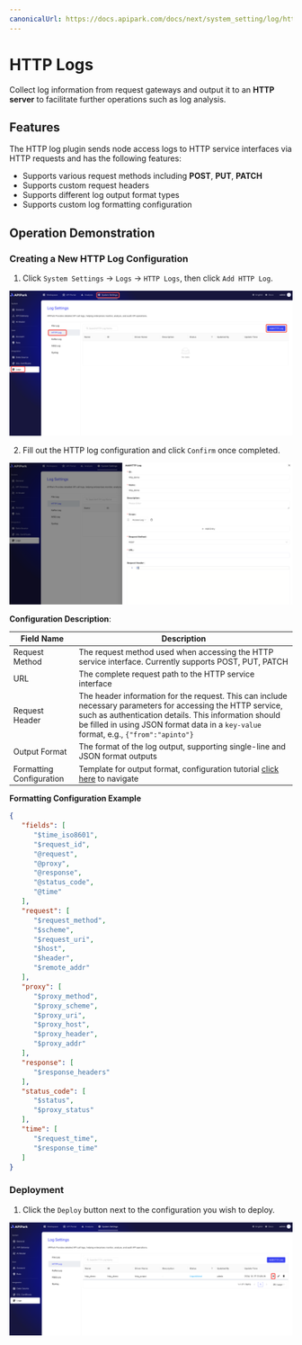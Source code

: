 ```yaml
---
canonicalUrl: https://docs.apipark.com/docs/next/system_setting/log/http-log
---
```




# HTTP Logs

Collect log information from request gateways and output it to an **HTTP server** to facilitate further operations such as log analysis.

## Features

The HTTP log plugin sends node access logs to HTTP service interfaces via HTTP requests and has the following features:

* Supports various request methods including **POST**, **PUT**, **PATCH**
* Supports custom request headers
* Supports different log output format types
* Supports custom log formatting configuration

## Operation Demonstration

### Creating a New HTTP Log Configuration

1. Click `System Settings` -> `Logs` -> `HTTP Logs`, then click `Add HTTP Log`.

![](images/2024-10-27/05cb3315e9daf89704536498d380f73299707a1816fe8b3474c250c80196bb55.png)  

2. Fill out the HTTP log configuration and click `Confirm` once completed.

![](images/2024-10-27/5ab0a1caa33bcf4c1aaa85b73e7beba44f168980b4ba39466551f8b2a4ce38ee.png)  

**Configuration Description**:

| Field Name     | Description                                                  |
| -------------- | ------------------------------------------------------------ |
| Request Method | The request method used when accessing the HTTP service interface. Currently supports POST, PUT, PATCH   |
| URL            | The complete request path to the HTTP service interface      |
| Request Header | The header information for the request. This can include necessary parameters for accessing the HTTP service, such as authentication details. This information should be filled in using JSON format data in a `key-value` format, e.g., `{"from":"apinto"}` |
| Output Format  | The format of the log output, supporting single-line and JSON format outputs |
| Formatting Configuration | Template for output format, configuration tutorial [click here](https://help.apinto.com/docs/formatter) to navigate |

**Formatting Configuration Example**

```json
{
   "fields": [
      "$time_iso8601",
      "$request_id",
      "@request",
      "@proxy",
      "@response",
      "@status_code",
      "@time"
   ],
   "request": [
      "$request_method",
      "$scheme",
      "$request_uri",
      "$host",
      "$header",
      "$remote_addr"
   ],
   "proxy": [
      "$proxy_method",
      "$proxy_scheme",
      "$proxy_uri",
      "$proxy_host",
      "$proxy_header",
      "$proxy_addr"
   ],
   "response": [
      "$response_headers"
   ],
   "status_code": [
      "$status",
      "$proxy_status"
   ],
   "time": [
      "$request_time",
      "$response_time"
   ]
}
```

### Deployment

1. Click the `Deploy` button next to the configuration you wish to deploy.

![](images/2024-10-27/97afa03e6f42743faadd58cb15753e1f93c770197851752de7836ff149afc6b3.png)  